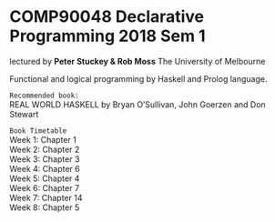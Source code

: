 # COMP90048 Declarative Programming 2018 Sem 1
lectured by **Peter Stuckey & Rob Moss**
The University of Melbourne

Functional and logical programming by Haskell and Prolog language.

`Recommended book:`  
REAL WORLD HASKELL by Bryan O’Sullivan, John Goerzen and Don Stewart  

`Book Timetable`  
Week 1:  Chapter 1  
Week 2:  Chapter 2  
Week 3:  Chapter 3  
Week 4:  Chapter 6  
Week 5:  Chapter 4  
Week 6:  Chapter 7  
Week 7:  Chapter 14  
Week 8:  Chapter 5  
